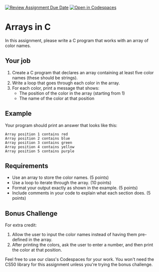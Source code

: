 [![Review Assignment Due Date](https://classroom.github.com/assets/deadline-readme-button-22041afd0340ce965d47ae6ef1cefeee28c7c493a6346c4f15d667ab976d596c.svg)](https://classroom.github.com/a/C_qEvIXr)
[![Open in Codespaces](https://classroom.github.com/assets/launch-codespace-2972f46106e565e64193e422d61a12cf1da4916b45550586e14ef0a7c637dd04.svg)](https://classroom.github.com/open-in-codespaces?assignment_repo_id=16628837)
# Arrays in C
In this assignment, please write a C program that works with an array of color names.

## Your job
1. Create a C program that declares an array containing at least five color names (these should be strings).
2. Write a loop that goes through each color in the array.
3. For each color, print a message that shows:
   - The position of the color in the array (starting from 1)
   - The name of the color at that position

## Example
Your program should print an answer that looks like this:
```
Array position 1 contains red
Array position 2 contains blue
Array position 3 contains green
Array position 4 contains yellow
Array position 5 contains purple
```

## Requirements
- Use an array to store the color names. (5 points)
- Use a loop to iterate through the array. (10 points)
- Format your output exactly as shown in the example. (5 points)
- Include comments in your code to explain what each section does. (5 points)

## Bonus Challenge
For extra credit:
1. Allow the user to input the color names instead of having them pre-defined in the array.
2. After printing the colors, ask the user to enter a number, and then print the color at that position.

Feel free to use our class's Codespaces for your work. You won't need the CS50 library for this assignment unless you're trying the bonus challenge.
